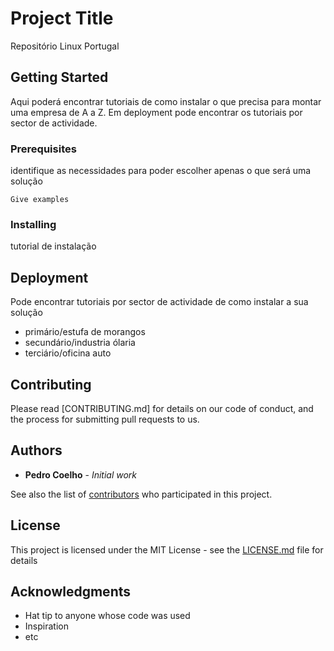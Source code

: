 # Project Title

Repositório Linux Portugal

## Getting Started

Aqui poderá encontrar tutoriais de como instalar o que precisa para montar uma empresa de A a Z.
Em deployment pode encontrar os tutoriais por sector de actividade.
 

### Prerequisites

identifique as necessidades para poder escolher apenas o que será uma solução 


```
Give examples
```

### Installing

tutorial de instalação


## Deployment


Pode encontrar tutoriais por sector de actividade de como instalar a sua solução
* primário/estufa de morangos
* secundário/industria ólaria
* terciário/oficina auto



## Contributing

Please read [CONTRIBUTING.md] for details on our code of conduct, and the process for submitting pull requests to us.


## Authors

* **Pedro Coelho** - *Initial work* 

See also the list of [contributors](https://github.com/your/project/contributors) who participated in this project.

## License

This project is licensed under the MIT License - see the [LICENSE.md](LICENSE.md) file for details

## Acknowledgments

* Hat tip to anyone whose code was used
* Inspiration
* etc

